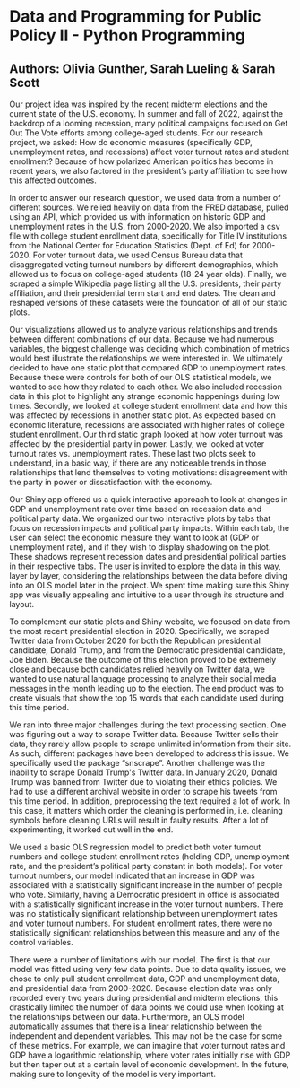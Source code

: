 # Data and Programming for Public Policy II - Python Programming
## Authors: Olivia Gunther, Sarah Lueling & Sarah Scott

Our project idea was inspired by the recent midterm elections and the current state of the U.S. economy. 
In summer and fall of 2022, against the backdrop of a looming recession,
many political campaigns focused on Get Out The Vote efforts among college-aged students. 
For our research project, we asked: How do economic measures (specifically GDP,
unemployment rates, and recessions) affect voter turnout rates and student enrollment?
Because of how polarized American politics has become in recent years, we also
factored in the president’s party affiliation to see how this affected outcomes. 

In order to answer our research question, we used data from a number of different sources.
We relied heavily on data from the FRED database, pulled using an API, which provided us
with information on historic GDP and unemployment rates in the U.S. from 2000-2020. We 
also imported a csv file with college student enrollment data, specifically for Title IV
institutions from the National Center for Education Statistics (Dept. of Ed) for 2000-2020.
For voter turnout data, we used Census Bureau data that disaggregated voting turnout numbers
by different demographics, which allowed us to focus on college-aged students (18-24 year olds).
Finally, we scraped a simple Wikipedia page listing all the U.S. presidents, their party affiliation,
and their presidential term start and end dates. The clean and reshaped versions of these datasets
were the foundation of all of our static plots. 

Our visualizations allowed us to analyze various relationships and trends between 
different combinations of our data. Because we had numerous variables, the biggest
challenge was deciding which combination of metrics would best illustrate the relationships
we were interested in. We ultimately decided to have one static plot that compared GDP to 
unemployment rates. Because these were controls for both of our OLS statistical models, we 
wanted to see how they related to each other. We also included recession data in this plot 
to highlight any strange economic happenings during low times. Secondly, we looked at college 
student enrollment data and how this was affected by recessions in another static plot. As 
expected based on economic literature, recessions are associated with higher rates of college 
student enrollment. Our third static graph looked at how voter turnout was affected by the 
presidential party in power. Lastly, we looked at voter turnout rates vs. unemployment rates. 
These last two plots seek to understand, in a basic way, if there are any noticeable trends in 
those relationships that lend themselves to voting motivations: disagreement with the party in 
power or dissatisfaction with the economy.
	
Our Shiny app offered us a quick interactive approach to look at changes in GDP and unemployment 
rate over time based on recession data and political party data. We organized our two interactive 
plots by tabs that focus on recession impacts and political party impacts. Within each tab, the 
user can select the economic measure they want to look at (GDP or unemployment rate), and if 
they wish to display shadowing on the plot. These shadows represent recession dates and 
presidential political parties in their respective tabs. The user is invited to explore the 
data in this way, layer by layer, considering the relationships between the data before diving 
into an OLS model later in the project. We spent time making sure this Shiny app was visually 
appealing and intuitive to a user through its structure and layout.

To complement our static plots and Shiny website, we focused on data from the most 
recent presidential election in 2020. Specifically, we scraped Twitter data from 
October 2020 for both the Republican presidential candidate, Donald Trump, and from the 
Democratic presidential candidate, Joe Biden. Because the outcome of this election proved 
to be extremely close and because both candidates relied heavily on Twitter data, we wanted 
to use natural language processing to analyze their social media messages in the month leading up 
to the election. The end product was to create visuals that show the top 15 words that each candidate 
used during this time period. 

We ran into three major challenges during the text processing section. One was figuring 
out a way to scrape Twitter data. Because Twitter sells their data, they rarely allow 
people to scrape unlimited information from their site. As such, different packages have 
been developed to address this issue. We specifically used the package “snscrape”. Another 
challenge was the inability to scrape Donald Trump's Twitter data. In January 2020, Donald Trump 
was banned from Twitter due to violating their ethics policies. We had to use a different archival 
website in order to scrape his tweets from this time period. In addition, preprocessing the text 
required a lot of work. In this case, it matters which order the cleaning is performed in, 
i.e. cleaning symbols before cleaning URLs will result in faulty results. 
After a lot of experimenting, it worked out well in the end.

We used a basic OLS regression model to predict both voter turnout numbers 
and college student enrollment rates (holding GDP, unemployment rate, and 
the president’s political party constant in both models). For voter turnout numbers, 
our model indicated that an increase in GDP was associated with a statistically significant 
increase in the number of people who vote. Similarly, having a Democratic president in office 
is associated with a statistically significant increase in the voter turnout numbers. 
There was no statistically significant relationship between unemployment rates and voter turnout numbers. 
For student enrollment rates, there were no statistically significant relationships between 
this measure and any of the control variables. 

There were a number of limitations with our model. The first is that our model was 
fitted using very few data points. Due to data quality issues, we chose to only pull 
student enrollment data, GDP and unemployment data, and presidential data from 2000-2020. 
Because election data was only recorded every two years during presidential and midterm elections, 
this drastically limited the number of data points we could use when looking at the relationships 
between our data. Furthermore, an OLS model automatically assumes that there is a linear relationship 
between the independent and dependent variables. This may not be the case for some of these metrics. 
For example, we can imagine that voter turnout rates and GDP have a logarithmic relationship, where 
voter rates initially rise with GDP but then taper out at a certain level of economic development. 
In the future, making sure to  longevity of the model is very important. 


